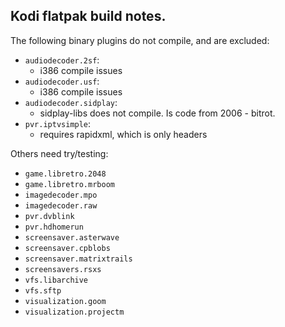 
## Kodi flatpak build notes.

The following binary plugins do not compile, and are excluded:

 * `audiodecoder.2sf`:
   - i386 compile issues
 * `audiodecoder.usf`:
   - i386 compile issues
 * `audiodecoder.sidplay`:
   - sidplay-libs does not compile. Is code from 2006 - bitrot.
 * `pvr.iptvsimple`:
   - requires rapidxml, which is only headers

Others need try/testing:
 - `game.libretro.2048`
 - `game.libretro.mrboom`
 - `imagedecoder.mpo`
 - `imagedecoder.raw`
 - `pvr.dvblink`
 - `pvr.hdhomerun`
 - `screensaver.asterwave`
 - `screensaver.cpblobs`
 - `screensaver.matrixtrails`
 - `screensavers.rsxs`
 - `vfs.libarchive`
 - `vfs.sftp`
 - `visualization.goom`
 - `visualization.projectm`
